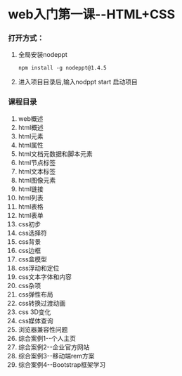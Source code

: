 # web入门第一课--HTML+CSS

### **打开方式：**

 1. 全局安装nodeppt 
        
        npm install -g nodeppt@1.4.5

 2. 进入项目目录后,输入nodppt start 启动项目

### **课程目录**

1. web概述
2. html概述
3. html元素
4. html属性
5. html文档元数据和脚本元素
6. html节点标签
7. html文本标签
8. html图像元素
9. html链接
10. html列表
11. html表格
12. html表单
13. css初步
14. css选择符
15. css背景
16. css边框
17. css盒模型
18. css浮动和定位
19. css文本字体和内容
20. css杂项
21. css弹性布局
22. css转换过渡动画
23. css 3D变化
24. css媒体查询
25. 浏览器兼容性问题
26. 综合案例1--个人主页
27. 综合案例2--企业官方网站
28. 综合案例3--移动端rem方案
31. 综合案例4--Bootstrap框架学习
